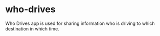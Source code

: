 # who-drives
Who Drives app is used for sharing information who is driving to which destination in which time.
